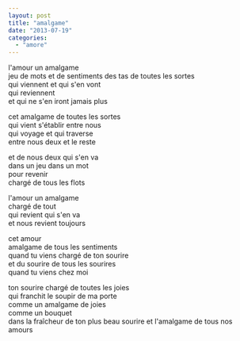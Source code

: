 ```yaml
---
layout: post
title: "amalgame"
date: "2013-07-19"
categories: 
  - "amore"
---
```


l'amour un amalgame  
jeu de mots et de sentiments
des tas de toutes les sortes  
qui viennent et qui s'en vont  
qui reviennent  
et qui ne s'en iront jamais plus

cet amalgame de toutes les sortes  
qui vient s'établir entre nous  
qui voyage et qui traverse  
entre nous deux et le reste

et de nous deux qui s'en va  
dans un jeu dans un mot  
pour revenir  
chargé de tous les flots

l'amour un amalgame  
chargé de tout  
qui revient qui s'en va  
et nous revient toujours

cet amour  
amalgame de tous les sentiments  
quand tu viens chargé de ton sourire  
et du sourire de tous les sourires  
quand tu viens chez moi

ton sourire chargé de toutes les joies  
qui franchit le soupir de ma porte  
comme un amalgame de joies  
comme un bouquet  
dans la fraîcheur de ton plus beau sourire
et l'amalgame de tous nos amours

